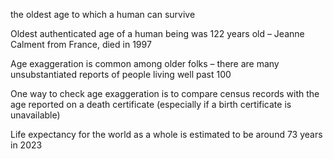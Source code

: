 the oldest age to which a human can survive 

Oldest authenticated age of a human being was 122 years old – Jeanne Calment from France, died in 1997

Age exaggeration is common among older folks – there are many unsubstantiated reports of people living well past 100

One way to check age exaggeration is to compare census records with the age reported on a death certificate (especially if a birth certificate is unavailable)

Life expectancy for the world as a whole is estimated to be around 73 years in 2023

